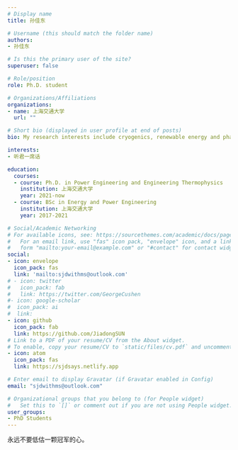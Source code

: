 ```yaml
---
# Display name
title: 孙佳东

# Username (this should match the folder name)
authors:
- 孙佳东

# Is this the primary user of the site?
superuser: false

# Role/position
role: Ph.D. student

# Organizations/Affiliations
organizations:
- name: 上海交通大学
  url: ""

# Short bio (displayed in user profile at end of posts)
bio: My research interests include cryogenics, renewable energy and phase change.

interests:
- 听君一席话

education:
  courses:
  - course: Ph.D. in Power Engineering and Engineering Thermophysics
    institution: 上海交通大学
    year: 2021-now
  - course: BSc in Energy and Power Engineering
    institution: 上海交通大学
    year: 2017-2021

# Social/Academic Networking
# For available icons, see: https://sourcethemes.com/academic/docs/page-builder/#icons
#   For an email link, use "fas" icon pack, "envelope" icon, and a link in the
#   form "mailto:your-email@example.com" or "#contact" for contact widget.
social:
- icon: envelope
  icon_pack: fas
  link: 'mailto:sjdwithms@outlook.com'
# - icon: twitter
#   icon_pack: fab
#   link: https://twitter.com/GeorgeCushen
#- icon: google-scholar
#  icon_pack: ai
#  link: 
- icon: github
  icon_pack: fab
  link: https://github.com/JiadongSUN
# Link to a PDF of your resume/CV from the About widget.
# To enable, copy your resume/CV to `static/files/cv.pdf` and uncomment the lines below.
- icon: atom
  icon_pack: fas
  link: https://sjdsays.netlify.app

# Enter email to display Gravatar (if Gravatar enabled in Config)
email: "sjdwithms@outlook.com"

# Organizational groups that you belong to (for People widget)
#   Set this to `[]` or comment out if you are not using People widget.
user_groups:
- PhD Students
---
```


永远不要低估一颗冠军的心。
